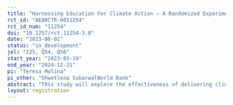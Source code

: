 ```yaml
---
title: "Harnessing Education For Climate Action – A Randomized Experiment in Bangladesh secondary schools"
rct_id: "AEARCTR-0011254"
rct_id_num: "11254"
doi: "10.1257/rct.11254-3.0"
date: "2023-08-02"
status: "in_development"
jel: "I25, Q54, Q56"
start_year: "2023-03-19"
end_year: "2024-12-31"
pi: "Teresa Molina"
pi_other: "Shwetlena SabarwalWorld Bank"
abstract: "This study will explore the effectiveness of delivering climate change education in schools, using a randomized controlled trial (RCT) in Bangladesh. The primary objective is to examine the impact of two information interventions on students' and teachers' climate change knowledge, attitudes, and willingness to take action against climate change. Another goal is to investigate whether enhanced climate change awareness leads to greater interest in and pursuit of STEM fields. "
layout: registration
---
```


